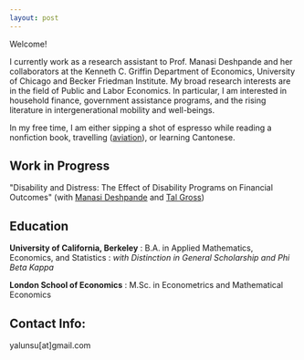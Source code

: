```yaml
---
layout: post
---
```


Welcome! 

I currently work as a research assistant to Prof. Manasi Deshpande and her collaborators at the Kenneth C. Griffin Department of Economics, University of Chicago and Becker Friedman Institute. My broad research interests are in the field of Public and Labor Economics. In particular, I am interested in household finance, government assistance programs, and the rising literature in intergenerational mobility and well-beings.

In my free time, I am either sipping a shot of espresso while reading a nonfiction book, travelling ([aviation](http://flightdiary.net/yalunsu)), or learning Cantonese.

## Work in Progress
"Disability and Distress: The Effect of Disability Programs on Financial Outcomes" (with [Manasi Deshpande](https://sites.google.com/site/mdeshpandeecon) and [Tal Gross](https://sites.bu.edu/talgross/))

## Education
__University of California, Berkeley__ 
  : B.A. in Applied Mathematics, Economics, and Statistics
  : _with Distinction in General Scholarship and Phi Beta Kappa_
  
__London School of Economics__
  : M.Sc. in Econometrics and Mathematical Economics
  
## Contact Info:
   yalunsu[at]gmail.com
